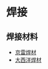 # 焊接

## 焊接材料
- [京雷焊材](https://www.gintune.com/contact/index.aspx)
- [大西洋焊材](http://www.weldatlantic.com/)



